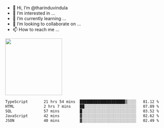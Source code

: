 - 👋 Hi, I’m @tharinduvindula
- 👀 I’m interested in ...
- 🌱 I’m currently learning ...
- 💞️ I’m looking to collaborate on ...
- 📫 How to reach me ...

<!---
tharinduvindula/tharinduvindula is a ✨ special ✨ repository because its `README.md` (this file) appears on your GitHub profile.
You can click the Preview link to take a look at your changes.
--->

<img height="180em" src="https://github-readme-stats.vercel.app/api?username=tharinduvindula&show_icons=true&hide_border=false&&count_private=true&include_all_commits=true" />


<!--START_SECTION:waka-->

```txt
TypeScript       21 hrs 54 mins  ████████████████████▒░░░░   81.12 %
HTML             2 hrs 7 mins    ██░░░░░░░░░░░░░░░░░░░░░░░   07.89 %
SQL              57 mins         █░░░░░░░░░░░░░░░░░░░░░░░░   03.52 %
JavaScript       42 mins         ▓░░░░░░░░░░░░░░░░░░░░░░░░   02.62 %
JSON             40 mins         ▓░░░░░░░░░░░░░░░░░░░░░░░░   02.49 %
```

<!--END_SECTION:waka-->
